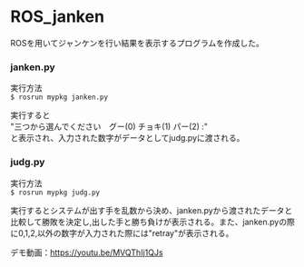 # ROS_janken
ROSを用いてジャンケンを行い結果を表示するプログラムを作成した。

### janken.py

実行方法  
`$ rosrun mypkg janken.py`

実行すると  
"三つから選んでください　グー(0) チョキ(1) パー(2) :"  
と表示され、入力された数字がデータとしてjudg.pyに渡される。

### judg.py

実行方法  
`$ rosrun mypkg judg.py`

実行するとシステムが出す手を乱数から決め、janken.pyから渡されたデータと比較して勝敗を決定し,出した手と勝ち負けが表示される。また、janken.pyの際に0,1,2,以外の数字が入力された際には"retray"が表示される。

デモ動画：https://youtu.be/MVQThIj1QJs
